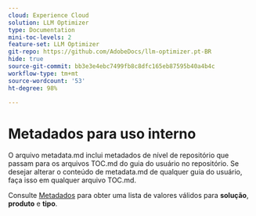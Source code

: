 ```yaml
---
cloud: Experience Cloud
solution: LLM Optimizer
type: Documentation
mini-toc-levels: 2
feature-set: LLM Optimizer
git-repo: https://github.com/AdobeDocs/llm-optimizer.pt-BR
hide: true
source-git-commit: bb3e3e4ebc7499fb8c8dfc165eb87595b40a4b4c
workflow-type: tm+mt
source-wordcount: '53'
ht-degree: 98%

---
```



# Metadados para uso interno

O arquivo metadata.md inclui metadados de nível de repositório que passam para os arquivos TOC.md do guia do usuário no repositório. Se desejar alterar o conteúdo de metadata.md de qualquer guia do usuário, faça isso em qualquer arquivo TOC.md.

Consulte [Metadados](https://experienceleague.adobe.com/docs/authoring-guide-exl/using/editing/user-guide-setup/metadata.html?lang=pt-BR) para obter uma lista de valores válidos para **solução**, **produto** e **tipo**.
